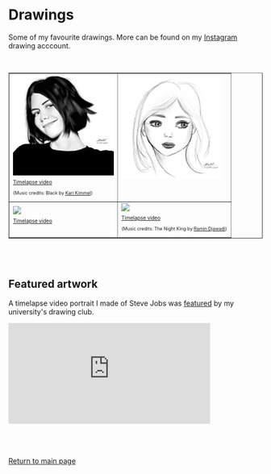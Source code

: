 # Drawings

Some of my favourite drawings. More can be found on my [Instagram](https://www.instagram.com/architydraws/) drawing acccount.

<br>

<table border="1">
  <tbody>
    <tr>
      <td><img src="./images/Drawings/LaurenCohanPortrait.PNG" width = "200">
      <br><a href="./images/Drawings/LaurenCohan_1minute_Black_Audio_ZoomEffect.mp4" style="font-size: 10px">Timelapse video</a><br>
      <p style="font-size: 9px">
      (Music credits: Black by <a href="https://youtu.be/xUCxxp1IZdY" style="font-size: 9px">Kari Kimmel</a>)</p></td>
      <td><img src="./images/Drawings/GirlQuickSketch.PNG" width = "200">
      <br><br><br></td>
    </tr>
    <tr>
      <td><img src="./images/Drawings/LindseyStirlingPortrait.PNG" width = "200">
      <br><a href="./images/Drawings/LindseyStirling_15sec_NoFlicker.mp4" style="font-size: 10px">Timelapse video</a><br><br></td>
      <td><img src="./images/Drawings/TheNightKingPortrait.PNG" width = "200">
      <br><a href="./images/Drawings/TNKWithAudio_Cropped.mp4" style="font-size: 10px">Timelapse video</a><br>
      <p style="font-size: 9px">(Music credits: The Night King by <a href="https://youtu.be/k1frgt0D_f4" style="font-size: 9px">Ramin Djawadi</a>)</p></td>
    </tr>
    
  </tbody>
</table>

<br><br>

## Featured artwork

A timelapse video portrait I made of Steve Jobs was [featured](https://fb.watch/2xXxcg3SXF/) by my university's drawing club.

<iframe src="https://www.facebook.com/plugins/video.php?height=314&href=https%3A%2F%2Fwww.facebook.com%2FKalakritiTheCreativeSociety%2Fvideos%2F1842074942739247%2F&show_text=true&width=560" width="400" height="200"  style="border:none;overflow:hidden" scrolling="no" frameborder="0" allowfullscreen="true" allow="autoplay; clipboard-write; encrypted-media; picture-in-picture; web-share" allowFullScreen="true"></iframe>




<br><br>

[Return to main page](./index.md)